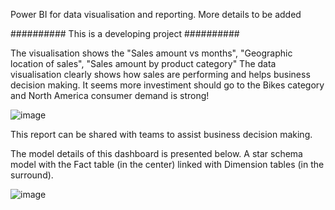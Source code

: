 Power BI for data visualisation and reporting.
More details to be added

########## This is a developing project ##########

The visualisation shows the "Sales amount vs months", "Geographic location of sales", "Sales amount by product category"
The data visualisation clearly shows how sales are performing and helps business decision making. 
It seems more investiment should go to the Bikes category and North America consumer demand is strong!

![image](https://user-images.githubusercontent.com/76986018/144152466-3553fa7c-ede1-41e8-9b3e-7195096c227c.png)

This report can be shared with teams to assist business decision making.

The model details of this dashboard is presented below.
A star schema model with the Fact table (in the center) linked with Dimension tables (in the surround). 

![image](https://user-images.githubusercontent.com/76986018/146720522-47523c43-b488-4d71-9da1-ef91c4bf6d6b.png)
